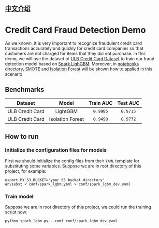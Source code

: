 ## [中文介绍](README-CN.md)

# Credit Card Fraud Detection Demo
As we known, it is very important to recognize fraudulent credit card transactions accurately and quickly for credit card companies so that customers are not charged for items that they did not purchase. In this demo, we will use the dataset of [ULB Credit Card Dataset](https://www.kaggle.com/datasets/mlg-ulb/creditcardfraud) to train our fraud detection model based on [Spark LighGBM](https://microsoft.github.io/SynapseML/docs/next/features/lightgbm/LightGBM%20-%20Overview/). Moreover, in [notebooks directory](./notebooks/), [SMOTE](https://imbalanced-learn.org/stable/references/generated/imblearn.over_sampling.SMOTE.html) and [Isolation Forest](https://mmlspark.blob.core.windows.net/docs/0.9.1/pyspark/synapse.ml.isolationforest.html) will be shown how to applied in this scenario.


## Benchmarks

|    Dataset    | Model      |  Train AUC | Test AUC |
|:-------------:|:----------:|:----------:|:--------:|
| ULB Credit Card |  LightGBM  | `0.9985`  | `0.9715` |
| ULB Credit Card |  Isolation Forest  | `0.9490`  | `0.9772` |

## How to run
### Initialize the configuration files for models
First we should initialize the config files from their `YAML` template for substituting some variables. Suppose we are in root directory of this project, for example:

```shell
export MY_S3_BUCKET='your S3 bucket directory'
envsubst < conf/spark_lgbm.yaml > conf/spark_lgbm_dev.yaml
```

### Train model
Suppose we are in root directory of this project, we could run the training script now:
```shell
python spark_lgbm.py --conf conf/spark_lgbm_dev.yaml
```
